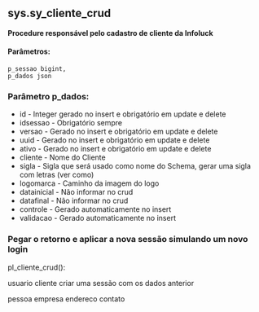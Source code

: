## sys.sy_cliente_crud

**Procedure responsável pelo cadastro de cliente da Infoluck**


#### Parâmetros:

```
p_sessao bigint,
p_dados json
```

### Parâmetro p_dados:

 - id -          Integer gerado no insert e obrigatório em update e delete
 - idsessao -    Obrigatório sempre
 - versao -      Gerado no insert e obrigatório em update e delete
 - uuid -        Gerado no insert e obrigatório em update e delete
 - ativo -       Gerado no insert e obrigatório em update e delete
 - cliente -     Nome do Cliente
 - sigla -       Sigla que será usado como nome do Schema, gerar uma sigla com letras (ver como)
 - logomarca -   Caminho da imagem do logo
 - datainicial - Não informar no crud
 - datafinal -   Não informar no crud
 - controle -    Gerado automaticamente no insert 
 - validacao -   Gerado automaticamente no insert

### Pegar o retorno e aplicar a nova sessão simulando um novo login


pl_cliente_crud():

usuario
cliente
criar uma sessão com os dados anterior

pessoa
empresa
endereco
contato






